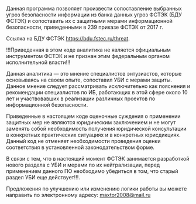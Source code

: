 Данная программа позволяет произвести сопоставление выбранных угроз безопасности информации из банка данных угроз ФСТЭК (БДУ ФСТЭК)
и сопоставить их с защитными мерами информационной безопасности, приведенными в 239 приказе ФСТЭК от 2017 г.

Ссылка на БДУ ФСТЭК https://bdu.fstec.ru/threat.

!!!Приведенная в этом коде аналитика не является официальным инструментом ФСТЭК и не признан этим федеральным органом исполнительной власти!!!

Данная аналитика — это мнение специалистов энтузиастов, которые основываясь на своем опыте, сопоставил УБИ с мерами защиты. 
Данное мнение следует рассматривать исключительно как пояснения и рекомендации специалистов по ИБ, работающих в этой сфере около 10 лет и участвовавших в реализации различных проектов по информационной безопасности.

Приведенные в настоящем коде оценочные суждения о применении защитных мер не являются юридическим заключением и не могут заменять собой необходимость получения юридической консультации в конкретных практических ситуациях и в конкретных юрисдикциях. Данный код не отменяет необходимости проведения оценки соответствия в установленной законодательством форме.

В связи с тем, что в настоящий момент ФСТЭК занимается разработкой нового раздела с УБИ и мерами по их нейтрализации, перед применением данного ПО необходимо убедиться в том, что старый раздел УБИ еще действует!!!. 

Предложения по улучшению или изменению логики работы вы можете направить по электронному адресу: maxtor2008@mail.ru